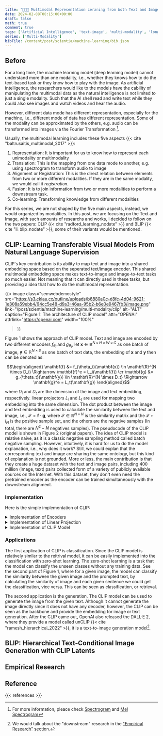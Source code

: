 ```yaml
---
title: "🧑🏿‍💻 Multimodal Representation Leraning from both Text and Image"
date: 2024-02-08T00:15:00+00:00
draft: false
math: true
comment: true
tags: ['Artificial Intelligence', 'text-image', 'multi-modality', 'long-read']
series: ['Multi-Modality']
bibFile: /content/post/scientia/machine-learning/bib.json
---
```


## Before

For a long time, the machine learning model (deep learning model) cannot understand more than one modality, i.e., whether they knows how to do the text-based task or they know how to play with the image. As artificial intelligence, the researchers would like to the models have the cability of manipulating the multimodal data as the natural intelligence is not limited to just a single modality. Such that the AI shell read and write text while they could also see images and watch videos and hear the audio.

However, different data mode has different representation, especially for the machine, i.e., different mode of data has different representation. Some of the modality can be approximated by the others, e.g. audio can be transformed into images via the Fourier Transformation [^1].


Usually, the multimodal learning includes these five aspects {{< cite "baltrusaitis_multimodal_2017" >}}:

1. Representation: It is important for us to know how to represent each unimodality or multimodality
2. Translation: This is the mapping from one data mode to another, e.g. using spectrogram to transform audio to image
3. Alignment or Registration: This is the direct relation between elements from two or more different modalities. If they are in the same modality, we would call it *registration*.
4. Fusion: It is to join information from two or more modalities to perform a downstream task.
5. Co-learning: Transforming knowledge from different modalities


For this series, we are not shaped by the five main aspects, instead, we would organized by modalities. In this post, we are focusing on the Text and Image, with such amounts of researchs and works, I decided to follow on the two papers: CLIP {{< cite "radford_learning_nodate" >}} and BLIP {{< cite "li_blip_nodate" >}}, some of their variants would be mentioned.

## CLIP: Learning Transferable Visual Models From Natural Language Supervision

CLIP's key contribution is its ability to map text and image into a shared embedding space based on the seperated text/image encoder. This shared multimodal embedding space makes text-to-image and image-to-text tasks so much easier. Not meaning that it can directly used in these tasks, but providing a idea that how to do the multimodal representation.

{{< image
  class="semwebdemostyle"
  src="https://s3.cklau.cc/outline/uploads/b6880a0c-d8fc-4d04-9621-1e308a59ebb4/64cc5e48-d9a3-46aa-95b2-b6e0e9467fb3/image.png"
  link="/post/scientia/machine-learning/multi-modality/clip"
  alt="ALT"
  caption="Figure 1: The architecture of CLIP model"
  attr="OPENAI"
  attrlink="https://openai.com"
  width="100%"
>}}

Figure 1 shows the approach of CLIP model. Text and image are encoded by two different encoders $f_{\theta_i}$ and $g_{\theta_t}$, let $\mathbf{x} \in \mathbb{R}^{N \times H \times W \times C}$ as one batch of image, $\mathbf{y} \in \mathbb{R}^{N \times S}$ as one batch of text data,  the embedding of $\mathbf{x}$ and $\mathbf{y}$ then can be denoted as:

$$\begin{aligned} \mathbf{f} &= f_{\theta_i}(\mathbf{x}) \in \mathbf{R}^{N \times D_i} \Rightarrow \mathbf{f}^e = L_i(\mathbf{f})  \cr  \mathbf{g} &= g_{\theta_t}(\mathbf{y}) \in \mathbf{R}^{N \times D_t} \Rightarrow \mathbf{g}^e = L_t(\mathbf{g}) \end{aligned}$$

where $D_i$ and $D_t$ are the dimension of the image and text embedding, respectively. linear projectors $L_i$ and $L_t$ are used for mapping two embedding into the same dimension. The dot product between the image and text embedding is used to calculate the similarity between the text and image, i.e., $\mathcal{F} = \mathbf{f} \cdot \mathbf{g}$, where $\mathcal{F} \in \mathbb{R}^{N \times N}$ is the similarity matrix and the $\mathcal{F} \circ I_N$ is the positive sample set, and the others are the negative samples (In total, there are $N^2 - N$ negatives samples). The pseudocode of the CLIP model is shown in Figure 2 (original papers). The idea of CLIP model is relative naive, as it is a classic negative sampling method called batch negative sampling. However, intuitively, it is hard for us to do the model explanation, i.e., why does it work? Still, we could explan that the corresponding text and image are sharing the same ontology, but this kind of explanation is not grounded. More or less, the main contribution is that they create a huge dataset with the text and image pairs, including 400 million (image, text) pairs collected form of a variety of publicly available sources on the Internet. With this dataset, they don't even need the pretrained encoder as the encoder can be trained simultaneously with the downstream alignment. 

### Implementation

Here is the simple implementation of CLIP:

<details>
  <summary>Implementation of Encoders</summary>

  ```python
  import torch 
  import torch.nn as nn
  from transformers import AutoConfig, AutoModel, AutoModelForImageClassification

  import numpy as np

  class TextEncoder(nn.Module):
      def __init__(self, model_name="FacebookAI/roberta-base":str, device="cpu":str, pretrained=True:bool, freeze=False:bool):
          super(TextEncoder).__init__()
          self.model = {True: AutoModel.from_pretrained(model_name), 
                        False: AutoModel.from_config(AutoConfig.from_pretrained(model_name))}
          self.out_dim = AutoConfig.from_pretrained(model_name).hidden_size # 768
          self.freeze = freeze
          if freeze:
              for name ,param in self.model.named_parameters():
                  param.requires_grad = False

      def forward(self, inputs):
          if self.freeze:
              self.model.eval()
          else:
              pass
          feature = nn.functional.normalize(torch.mean(self.model(**inputs).last_hidden_state, axis=1), dim=1)
          return feature

  class ImageEncoder(nn.Module):
      def __init__(self, model_name="google/vit-base-patch16-224":str, device="cpu":str, pretrained=True:bool, freeze=False:bool):
          super(TextEncoder).__init__()
          self.model = {True: AutoModelForImageClassification.from_pretrained(model_name), 
                        False: AutoModelForImageClassification.from_config(AutoConfig.from_pretrained(model_name))}
          self.out_dim = 1000 # ViT is trained with ImageNet
          self.freeze = freeze
          if freeze:
              for name ,param in self.model.named_parameters():
                  param.requires_grad = False

      def forward(self, inputs):
          feature = self.model(**inputs).logits
          feature = F.normalize(feature, dim=-1)
          return feature
  ```
</details>

<details>
  <summary>Implementation of Linear Projection</summary>
  
```python
  class LinearProject(nn.Module):
      def __init__(self, in_features, out_features):
          super(LinearProject).__init__()
          self.projection == nn.Sequential([
              nn.Linear(in_features, out_features), nn.GELU(), nn.LayerNorm(out_features)
          ])

      def forward(self, x):
          output = self.projection(x)
          return output
  ```
</details>

<details>
  <summary>Implementation of CLIP Model</summary>
  
  ```python
  class CLIPModel(nn.Module):
      def __init__(self, model_name = {"TEXT":"FacebookAI/roberta-base", "IMG":"google/vit-base-patch16-224"}:dict, 
                    device="cpu":str, pretrained=True:bool, freeze=False:bool, hidden_dim=256:int):
          super(CLIPModel).__init__()
          self.enc_t = TextEncoder(model_name=model_name["TEXT"], device=device, freeze=freeze)
          self.enc_i = ImageEncoder(model_name=model_name["IMG"], device=device, freeze=freeze)
          self.proj_t = LinearProject(self.enc_t.out_dim, hidden_dim)
          self.proj_i = LinearProject(self.enc_i.out_dim, hidden_dim)
          self.logit_scale = nn.Parameter(torch.ones([]))
          self.init_parameters()
      
      def init_parameters(self):
          # turn temperature into a learnable parameter
          nn.init.constant_(self.logit_scale, np.log(1 / 0.07))
      
      def criterion(self, text, image):
          CE = nn.functional.cross_entropy
          labels = torch.arange(text.shape[0], device=str(text.device), dtype=torch.long)
          logits_t = text @ image.T * self.logit_scale.exp()
          logits_i = image @ text.T * self.logit_scale.exp()
          loss = (CE(logits_t, labels) + CE(logits_i, labels)) / 2
          return loss

      def forward(self, text, image):
          feature_t, feature_i = self.proj_t(self.enc_t(text)), self.proj_i(self.enc_i(image))
          loss = self.criterion(feature_t, feature_i)
          return feature_t, feature_i, self.logit_scale, loss
  ```
</details>

### Applications

The first application of CLIP is classification. Since the CLIP model is relatively similar to the reitrival model, it can be easily implemented into the classification with zero-shot learning. The zero-shot learning is a task that the model can classify the unseen classes without any training data. See the second part of Figure 1, where for a given image, the model can classify the similarity between the given image and the prompted text, by calculating the similarity of image and each given sentence we could get the classification, vice versa. This can be seen as classification, or retrieval. 

The second application is the generation. The CLIP model can be used to generate the image from the given text. Although it cannot generate the image directly since it does not have any decoder, however, the CLIP can be seen as the backbone and provide the embedding for image or text generation. After the CLIP came out, OpenAI also released the DALL·E 2, where they provide a model called unCLIP {{< cite "ramesh_hierarchical_2022" >}}, it is a text-to-image generation model[^2].

## BLIP: Hierarchical Text-Conditional Image Generation with CLIP Latents

## Empirical Research

## Reference 

{{< references >}}



[^1]: For more information, pleace check [Spectrogram](https://en.wikipedia.org/wiki/Spectrogram) and [Mel Spectrogram](https://ieeexplore.ieee.org/document/9859621)
[^2]: We would talk about the "downstream" research in the ["Empirical Research"](#empirical-research) section.
[^3]: test
